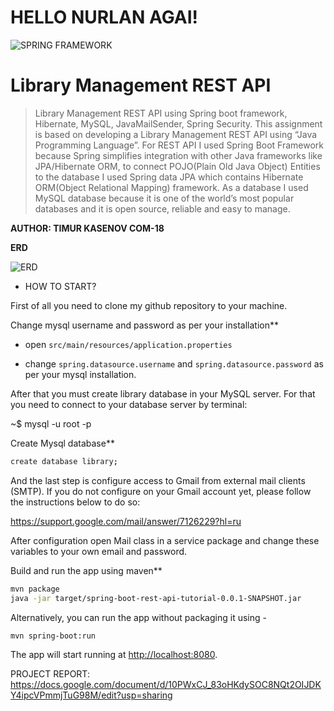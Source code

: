 # HELLO NURLAN AGAI!
![SPRING FRAMEWORK](https://fiverr-res.cloudinary.com/images/t_main1,q_auto,f_auto/gigs/112684722/original/b94ed9fb929fa06098236596189678e329836457/create-java-spring-framework-application.png)

# Library Management REST API

> Library Management REST API using Spring boot framework, Hibernate, MySQL, JavaMailSender, Spring Security. This assignment is based on developing a Library Management REST API using “Java
Programming Language”. For REST API I used Spring Boot Framework because Spring simplifies integration with other Java frameworks like JPA/Hibernate ORM, to connect POJO(Plain Old Java Object) Entities to the database I used Spring data JPA which contains Hibernate ORM(Object Relational Mapping) framework. As a database I used MySQL database because it is one of the world’s most popular databases and it is open source, reliable and easy to manage. 


**AUTHOR: TIMUR KASENOV COM-18**

**ERD**

![ERD](https://i.imgur.com/jni5ykN.png)


- HOW TO START?

First of all you need to clone my github repository to your machine.

Change mysql username and password as per your installation**

+ open `src/main/resources/application.properties`

+ change `spring.datasource.username` and `spring.datasource.password` as per your mysql installation.

 After that you must create library database in your MySQL server. For that you need to connect to your database server by terminal:

~$     mysql -u root -p

Create Mysql database**
```bash
create database library;
```

And the last step is configure access to Gmail from external mail clients (SMTP). If you do not configure on your Gmail account yet, please follow the instructions below to do so:

https://support.google.com/mail/answer/7126229?hl=ru

After configuration open Mail class in a service package and change these variables to your own email and password. 


Build and run the app using maven**

```bash
mvn package
java -jar target/spring-boot-rest-api-tutorial-0.0.1-SNAPSHOT.jar

```

Alternatively, you can run the app without packaging it using -

```bash
mvn spring-boot:run
```

The app will start running at <http://localhost:8080>.

PROJECT REPORT:
https://docs.google.com/document/d/10PWxCJ_83oHKdySOC8NQt2OIJDKY4ipcVPmmjTuG98M/edit?usp=sharing
